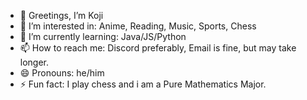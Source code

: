 - 👋 Greetings, I’m Koji
- 👀 I’m interested in: Anime, Reading, Music, Sports, Chess
- 🌱 I’m currently learning: Java/JS/Python
- 📫 How to reach me: Discord preferably, Email is fine, but may take longer.
- 😄 Pronouns: he/him
- ⚡ Fun fact: I play chess and i am a Pure Mathematics Major.

<!---
Lelouch16/Lelouch16 is a ✨ special ✨ repository because its `README.md` (this file) appears on your GitHub profile.
You can click the Preview link to take a look at your changes.
--->
